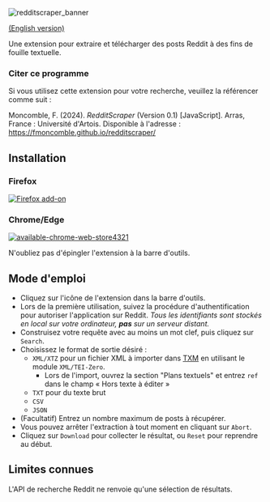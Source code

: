 ![redditscraper_banner](https://github.com/fmoncomble/redditscraper/assets/59739627/41697339-9b63-48e2-a2ab-e9d0c39baeb1)

[(English version)](https://fmoncomble.github.io/redditscraper)

Une extension pour extraire et télécharger des posts Reddit à des fins de fouille textuelle.  
  
### Citer ce programme
Si vous utilisez cette extension pour votre recherche, veuillez la référencer comme suit :  
  
Moncomble, F. (2024). *RedditScraper* (Version 0.1) [JavaScript]. Arras, France : Université d'Artois. Disponible à l'adresse : https://fmoncomble.github.io/redditscraper/

## Installation
### Firefox
[ ![Firefox add-on](https://github.com/fmoncomble/Figaro_extractor/assets/59739627/e4df008e-1aac-46be-a216-e6304a65ba97)](https://github.com/fmoncomble/redditscraper/releases/latest/download/redditscraper.xpi)  

### Chrome/Edge
[![available-chrome-web-store4321](https://github.com/fmoncomble/redditscraper/assets/59739627/dad5ba48-c049-4b76-8d37-cd1a01ba4107)](https://chromewebstore.google.com/detail/redditscraper/pleejhomflbkocjhlpipghkgmoafpnok)
  
N'oubliez pas d'épingler l'extension à la barre d'outils.
 
## Mode d'emploi
- Cliquez sur l'icône de l'extension dans la barre d'outils.
- Lors de la première utilisation, suivez la procédure d'authentification pour autoriser l'application sur Reddit. *Tous les identifiants sont stockés en local sur votre ordinateur, **pas** sur un serveur distant.*
- Construisez votre requête avec au moins un mot clef, puis cliquez sur `Search`.
- Choisissez le format de sortie désiré :
    - `XML/XTZ` pour un fichier XML à importer dans [TXM](https://txm.gitpages.huma-num.fr/textometrie/en/index.html) en utilisant le module `XML/TEI-Zero`.
        - Lors de l'import, ouvrez la section "Plans textuels" et entrez `ref` dans le champ « Hors texte à éditer »
    - `TXT` pour du texte brut
    - `CSV`
    - `JSON`
- (Facultatif) Entrez un nombre maximum de posts à récupérer.
- Vous pouvez arrêter l'extraction à tout moment en cliquant sur `Abort`.
- Cliquez sur `Download` pour collecter le résultat, ou `Reset` pour reprendre au début.

## Limites connues
L'API de recherche Reddit ne renvoie qu'une sélection de résultats.
